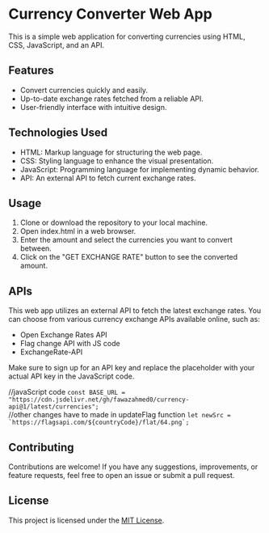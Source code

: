 # Currency Converter Web App

<p>This is a simple web application for converting currencies using HTML, CSS, JavaScript, and an API.</p>

<h2>Features</h2>
<ul>
<li>Convert currencies quickly and easily.</li>
<li>Up-to-date exchange rates fetched from a reliable API.</li>
<li>User-friendly interface with intuitive design.</li>
</ul>

<h2>Technologies Used</h2>
<ul>
<li>HTML: Markup language for structuring the web page.</li>
<li>CSS: Styling language to enhance the visual presentation.</li>
<li>JavaScript: Programming language for implementing dynamic behavior.</li>
<li>API: An external API to fetch current exchange rates.</li>
</ul>

<h2>Usage</h2>
<ol>
<li>Clone or download the repository to your local machine.</li>
<li>Open index.html in a web browser.</li>
<li>Enter the amount and select the currencies you want to convert between.</li>
<li>Click on the "GET EXCHANGE RATE" button to see the converted amount.</li>
</ol>

<h2>APIs</h2>
<p>This web app utilizes an external API to fetch the latest exchange rates. You can choose from various currency exchange APIs available online, such as:</p>

<ul>
<li>Open Exchange Rates API</li>
<li>Flag change API with JS code</li>
<li>ExchangeRate-API</li>
</ul>

<p>Make sure to sign up for an API key and replace the placeholder with your actual API key in the JavaScript code.</p>

<p>
//javaScript code
<code>const BASE_URL = "https://cdn.jsdelivr.net/gh/fawazahmed0/currency-api@1/latest/currencies";</code>
<br>
//other changes have to made in updateFlag function
<code>let newSrc = `https://flagsapi.com/${countryCode}/flat/64.png`;</code>
</p>



<h2>Contributing</h2>
<p>Contributions are welcome! If you have any suggestions, improvements, or feature requests, feel free to open an issue or submit a pull request.</p>

<h2>License</h2>
<p>This project is licensed under the <a href="#">MIT License</a>.</p>